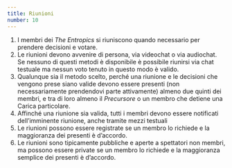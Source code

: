 ```yaml
---
title: Riunioni
number: 10
---
```


1. I membri dei _The Entropics_ si riuniscono quando necessario per prendere decisioni
   e votare.
2. Le riunioni devono avvenire di persona, via videochat o via audiochat. Se
   nessuno di questi metodi è disponibile è possibile riunirsi via chat testuale
   ma nessun voto tenuto in questo modo è valido.
3. Qualunque sia il metodo scelto, perché una riunione e le decisioni che vengono
   prese siano valide devono essere presenti (non necessariamente prendendovi
   parte attivamente) almeno due quinti dei membri, e tra di loro almeno il
   _Precursore_ o un membro che detiene una Carica particolare.
4. Affinché una riunione sia valida, tutti i membri devono essere notificati
   dell’imminente riunione, anche tramite mezzi testuali
5. Le riunioni possono essere registrate se un membro lo richiede e la maggioranza
   dei presenti è d’accordo.
6. Le riunioni sono tipicamente pubbliche e aperte a spettatori non membri, ma
   possono essere private se un membro lo richiede e la maggioranza semplice
   dei presenti è d’accordo.